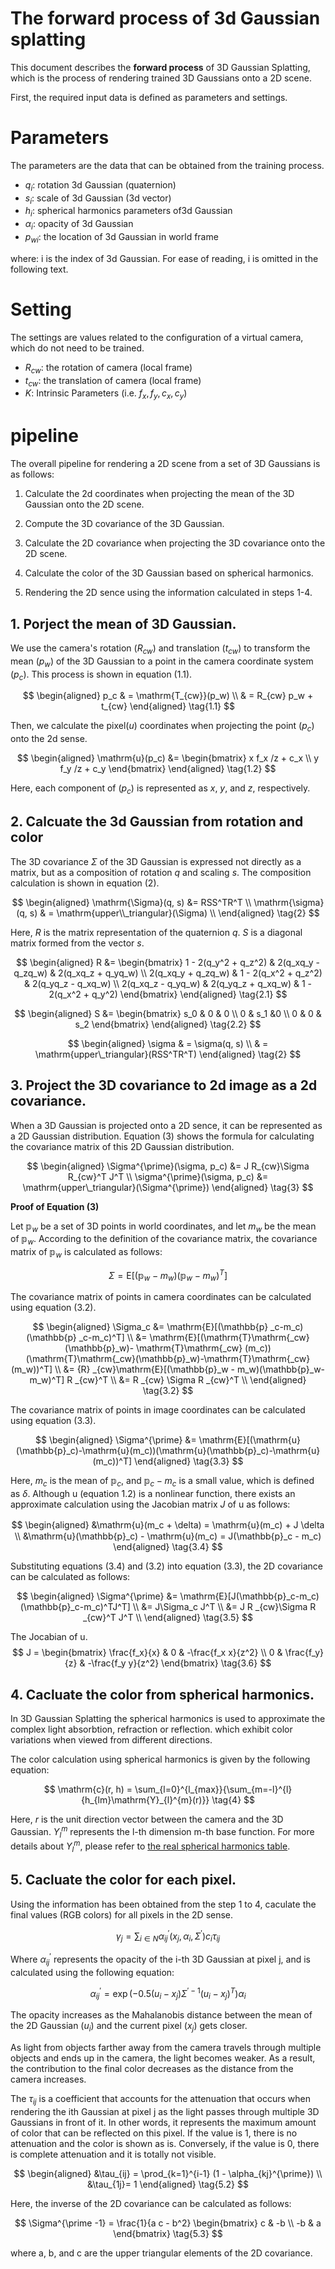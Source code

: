 # The forward process of 3d Gaussian splatting

This document describes the **forward process** of 3D Gaussian Splatting, which is the process of rendering trained 3D Gaussians onto a 2D scene.

First, the required input data is defined as parameters and settings.

# Parameters

The parameters are the data that can be obtained from the training process.

* $q_i$: rotation 3d Gaussian (quaternion)
* $s_i$: scale of 3d Gaussian (3d vector)
* $h_i$: spherical harmonics parameters of3d Gaussian
* $\alpha_i$: opacity of 3d Gaussian
* ${p_w}_i$: the location of 3d Gaussian in world frame

where: i is the index of 3d Gaussian.
For ease of reading, i is omitted in the following text.


# Setting

The settings are values related to the configuration of a virtual camera, which do not need to be trained.

* $R_{cw}$: the rotation of camera (local frame)
* $t_{cw}$: the translation of camera (local frame)
* $K$: Intrinsic Parameters (i.e. $f_x, f_y, c_x, c_y$)


# pipeline

The overall pipeline for rendering a 2D scene from a set of 3D Gaussians is as follows:

1. Calculate the 2d coordinates when projecting the mean of the 3D Gaussian onto the 2D scene.

2. Compute the 3D covariance of the 3D Gaussian.

3. Calculate the 2D covariance when projecting the 3D covariance onto the 2D scene.

4. Calculate the color of the 3D Gaussian based on spherical harmonics.

5. Rendering the 2D sence using the information calculated in steps 1-4.



##  1. Porject the mean of 3D Gaussian.

We use the camera's rotation ($R_{cw}$) and translation ($t_{cw}$) to transform the mean ($p_w$) of the 3D Gaussian to a point in the camera coordinate system ($p_c$). This process is shown in equation (1.1).

$$
\begin{aligned}
p_c & = \mathrm{T_{cw}}(p_w) \\
& = R_{cw} p_w + t_{cw}
\end{aligned}
\tag{1.1}
$$

Then, we calculate the pixel($u$) coordinates when projecting the point ($p_c$) onto the 2d sense.

$$
\begin{aligned}
\mathrm{u}(p_c) &= 
\begin{bmatrix} x f_x /z + c_x \\ y f_y /z + c_y 
\end{bmatrix} 
\end{aligned}
\tag{1.2}
$$

Here, each component of ($p_c$) is represented as $x$, $y$, and $z$, respectively.


## 2. Calcuate the 3d Gaussian from rotation and color

The 3D covariance $\Sigma$ of the 3D Gaussian is expressed not directly as a matrix, but as a composition of rotation $q$ and scaling $s$. The composition calculation is shown in equation (2).

$$
\begin{aligned}
\mathrm{\Sigma}(q, s) &= RSS^TR^T \\
\mathrm{\sigma}(q, s) & = \mathrm{upper\\_triangular}(\Sigma) \\
\end{aligned}
\tag{2}
$$

Here, $R$ is the matrix representation of the quaternion $q$. $S$ is a diagonal matrix formed from the vector $s$.


$$
\begin{aligned}
R &=
\begin{bmatrix}
1 - 2(q_y^2 + q_z^2) & 2(q_xq_y - q_zq_w) & 2(q_xq_z + q_yq_w) \\
2(q_xq_y + q_zq_w) & 1 - 2(q_x^2 + q_z^2) & 2(q_yq_z - q_xq_w) \\
2(q_xq_z - q_yq_w) & 2(q_yq_z + q_xq_w) & 1 - 2(q_x^2 + q_y^2)
\end{bmatrix}
\end{aligned}
\tag{2.1}
$$

$$
\begin{aligned}
S &=
\begin{bmatrix}
s_0 & 0 & 0  \\
0 & s_1 &0   \\
0 & 0 & s_2 
\end{bmatrix}
\end{aligned}
\tag{2.2}
$$


$$
\begin{aligned}
\sigma & = \sigma(q, s) \\
& = \mathrm{upper\_triangular}(RSS^TR^T)
\end{aligned}
\tag{2}
$$


## 3. Project the 3D covariance to 2d image as a 2d covariance.

When a 3D Gaussian is projected onto a 2D sence, it can be represented as a 2D Gaussian distribution. Equation (3) shows the formula for calculating the covariance matrix of this 2D Gaussian distribution.


$$
\begin{aligned}
\Sigma^{\prime}(\sigma, p_c) &= J R_{cw}\Sigma R_{cw}^T J^T \\
\sigma^{\prime}(\sigma, p_c) &=  \mathrm{upper\_triangular}(\Sigma^{\prime})
\end{aligned}
\tag{3}
$$

**Proof of Equation (3)**

Let $\mathbb{p}_w$ be a set of 3D points in world coordinates, and let $m_w$ be the mean of $\mathbb{p}_w$. According to the definition of the covariance matrix, the covariance matrix of $\mathbb{p}_w$ is calculated as follows:

$$
\Sigma = \mathrm{E}[(\mathbb{p}_w-m_w)(\mathbb{p}_w-m_w)^T]
\tag{3.1}
$$

The covariance matrix of points in camera coordinates can be calculated using equation (3.2).


$$
\begin{aligned}
\Sigma_c 
&= \mathrm{E}[(\mathbb{p} _c-m_c)(\mathbb{p} _c-m_c)^T] \\
&= \mathrm{E}[(\mathrm{T}\mathrm{_cw}(\mathbb{p}_w)- \mathrm{T}\mathrm{_cw} (m_c))(\mathrm{T}\mathrm{_cw}(\mathbb{p}_w)-\mathrm{T}\mathrm{_cw}(m_w))^T] \\
&= {R} _{cw}\mathrm{E}[(\mathbb{p}_w - m_w)(\mathbb{p}_w-m_w)^T] R _{cw}^T \\
&= R _{cw} \Sigma R _{cw}^T \\
\end{aligned}
\tag{3.2}
$$

The covariance matrix of points in image coordinates can be calculated using equation (3.3).

$$
\begin{aligned}
\Sigma^{\prime} 
&= \mathrm{E}[(\mathrm{u}(\mathbb{p}_c)-\mathrm{u}(m_c))(\mathrm{u}(\mathbb{p}_c)-\mathrm{u}(m_c))^T] 
\end{aligned}
\tag{3.3}
$$

Here, $m_c$ is the mean of $\mathbb{p}_c$, and $\mathbb{p}_c - m_c$ is a small value, which is defined as $\delta$. Although $\mathrm{u}$ (equation 1.2) is a nonlinear function, there exists an approximate calculation using the Jacobian matrix $J$ of $\mathrm{u}$ as follows:

$$
\begin{aligned}
&\mathrm{u}(m_c + \delta) = \mathrm{u}(m_c) +  J \delta　\\
&\mathrm{u}(\mathbb{p}_c) - \mathrm{u}(m_c) = J(\mathbb{p}_c - m_c)
\end{aligned}
\tag{3.4}
$$

Substituting equations (3.4) and (3.2) into equation (3.3), the 2D covariance can be calculated as follows:

$$
\begin{aligned}
\Sigma^{\prime} 
&= \mathrm{E}[J(\mathbb{p}_c-m_c)(\mathbb{p}_c-m_c)^TJ^T] \\
&= J\Sigma_c J^T \\
&= J R _{cw}\Sigma R _{cw}^T J^T \\
\end{aligned}
\tag{3.5}
$$

The Jocabian of $\mathrm{u}$.
$$
J = \begin{bmatrix}
\frac{f_x}{x} & 0 & -\frac{f_x  x}{z^2} \\
0 & \frac{f_y}{z} & -\frac{f_y  y}{z^2}
\end{bmatrix}
\tag{3.6}
$$


## 4. Cacluate the color from spherical harmonics.

In 3D Gaussian Splatting the spherical harmonics is used to approximate the complex light absorbtion, refraction or reflection. which exhibit color variations when viewed from different directions. 

The color calculation using spherical harmonics is given by the following equation:

$$
\mathrm{c}(r, h) = \sum_{l=0}^{l_{max}}{\sum_{m=-l}^{l}{h_{lm}\mathrm{Y}_{l}^{m}(r)}}
\tag{4}
$$

Here, $r$ is the unit direction vector between the camera and the 3D Gaussian. $Y_l^m$ represents the l-th dimension m-th base function. For more details about $Y_l^m$, please refer to [the real spherical harmonics table](https://en.wikipedia.org/wiki/Table_of_spherical_harmonics#Real_spherical_harmonics).

## 5. Cacluate the color for each pixel.

Using the information has been obtained from the step 1 to 4, caculate the final values (RGB colors) for all pixels in the 2D sense.


$$
\gamma_{j} 
= \sum_{i \in N} \alpha_{ij}^{\prime}(x_{j}, \alpha_i, \Sigma^{\prime}) c_i \tau_{ij}
\tag{5}
$$

Where $\alpha_{ij}^{\prime}$ represents the opacity of the i-th 3D Gaussian at pixel j, and is calculated using the following equation:

$$
\alpha_{ij}^{\prime} = \exp\left(-0.5 (u_{i}-x_{j}) \Sigma^{\prime-1} (u_{i}-x_{j})^T\right) \alpha_i
\tag{5.1}
$$

The opacity increases as the Mahalanobis distance between the mean of the 2D Gaussian ($u_{i}$) and the current pixel ($x_{j}$) gets closer.

As light from objects farther away from the camera travels through multiple objects and ends up in the camera, the light becomes weaker. As a result, the contribution to the final color decreases as the distance from the camera increases.

The $\tau_{ij}$ is a coefficient that accounts for the attenuation that occurs when rendering the ith Gaussian at pixel j as the light passes through multiple 3D Gaussians in front of it. In other words, it represents the maximum amount of color that can be reflected on this pixel. If the value is 1, there is no attenuation and the color is shown as is. Conversely, if the value is 0, there is complete attenuation and it is totally not visible.


$$
\begin{aligned}
 &\tau_{ij} = \prod_{k=1}^{i-1} (1 - \alpha_{kj}^{\prime}) \\
 &\tau_{1j}= 1
 \end{aligned}
\tag{5.2}
$$


Here, the inverse of the 2D covariance can be calculated as follows:

$$
\Sigma^{\prime -1} = 
\frac{1}{a c - b^2}
\begin{bmatrix}
    c & -b \\
    -b & a
\end{bmatrix}
\tag{5.3}
$$

where a, b, and c are the upper triangular elements of the 2D covariance.